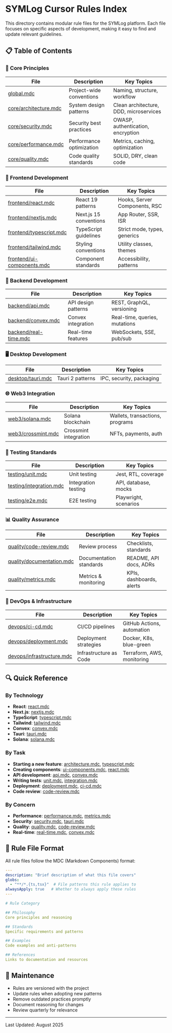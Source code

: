 # SYMLog Cursor Rules Index

This directory contains modular rule files for the SYMLog platform. Each file focuses on specific aspects of development, making it easy to find and update relevant guidelines.

## 📋 Table of Contents

### 🎯 Core Principles
| File | Description | Key Topics |
|------|-------------|------------|
| [global.mdc](./global.mdc) | Project-wide conventions | Naming, structure, workflow |
| [core/architecture.mdc](./core/architecture.mdc) | System design patterns | Clean architecture, DDD, microservices |
| [core/security.mdc](./core/security.mdc) | Security best practices | OWASP, authentication, encryption |
| [core/performance.mdc](./core/performance.mdc) | Performance optimization | Metrics, caching, optimization |
| [core/quality.mdc](./core/quality.mdc) | Code quality standards | SOLID, DRY, clean code |

### 🎨 Frontend Development
| File | Description | Key Topics |
|------|-------------|------------|
| [frontend/react.mdc](./frontend/react.mdc) | React 19 patterns | Hooks, Server Components, RSC |
| [frontend/nextjs.mdc](./frontend/nextjs.mdc) | Next.js 15 conventions | App Router, SSR, ISR |
| [frontend/typescript.mdc](./frontend/typescript.mdc) | TypeScript guidelines | Strict mode, types, generics |
| [frontend/tailwind.mdc](./frontend/tailwind.mdc) | Styling conventions | Utility classes, themes |
| [frontend/ui-components.mdc](./frontend/ui-components.mdc) | Component standards | Accessibility, patterns |

### 🔧 Backend Development
| File | Description | Key Topics |
|------|-------------|------------|
| [backend/api.mdc](./backend/api.mdc) | API design patterns | REST, GraphQL, versioning |
| [backend/convex.mdc](./backend/convex.mdc) | Convex integration | Real-time, queries, mutations |
| [backend/real-time.mdc](./backend/real-time.mdc) | Real-time features | WebSockets, SSE, pub/sub |

### 🖥️ Desktop Development
| File | Description | Key Topics |
|------|-------------|------------|
| [desktop/tauri.mdc](./desktop/tauri.mdc) | Tauri 2 patterns | IPC, security, packaging |

### 🌐 Web3 Integration
| File | Description | Key Topics |
|------|-------------|------------|
| [web3/solana.mdc](./web3/solana.mdc) | Solana blockchain | Wallets, transactions, programs |
| [web3/crossmint.mdc](./web3/crossmint.mdc) | Crossmint integration | NFTs, payments, auth |

### 🧪 Testing Standards
| File | Description | Key Topics |
|------|-------------|------------|
| [testing/unit.mdc](./testing/unit.mdc) | Unit testing | Jest, RTL, coverage |
| [testing/integration.mdc](./testing/integration.mdc) | Integration testing | API, database, mocks |
| [testing/e2e.mdc](./testing/e2e.mdc) | E2E testing | Playwright, scenarios |

### 📊 Quality Assurance
| File | Description | Key Topics |
|------|-------------|------------|
| [quality/code-review.mdc](./quality/code-review.mdc) | Review process | Checklists, standards |
| [quality/documentation.mdc](./quality/documentation.mdc) | Documentation standards | README, API docs, ADRs |
| [quality/metrics.mdc](./quality/metrics.mdc) | Metrics & monitoring | KPIs, dashboards, alerts |

### 🚀 DevOps & Infrastructure
| File | Description | Key Topics |
|------|-------------|------------|
| [devops/ci-cd.mdc](./devops/ci-cd.mdc) | CI/CD pipelines | GitHub Actions, automation |
| [devops/deployment.mdc](./devops/deployment.mdc) | Deployment strategies | Docker, K8s, blue-green |
| [devops/infrastructure.mdc](./devops/infrastructure.mdc) | Infrastructure as Code | Terraform, AWS, monitoring |

## 🔍 Quick Reference

### By Technology
- **React**: [react.mdc](./frontend/react.mdc)
- **Next.js**: [nextjs.mdc](./frontend/nextjs.mdc)
- **TypeScript**: [typescript.mdc](./frontend/typescript.mdc)
- **Tailwind**: [tailwind.mdc](./frontend/tailwind.mdc)
- **Convex**: [convex.mdc](./backend/convex.mdc)
- **Tauri**: [tauri.mdc](./desktop/tauri.mdc)
- **Solana**: [solana.mdc](./web3/solana.mdc)

### By Task
- **Starting a new feature**: [architecture.mdc](./core/architecture.mdc), [typescript.mdc](./frontend/typescript.mdc)
- **Creating components**: [ui-components.mdc](./frontend/ui-components.mdc), [react.mdc](./frontend/react.mdc)
- **API development**: [api.mdc](./backend/api.mdc), [convex.mdc](./backend/convex.mdc)
- **Writing tests**: [unit.mdc](./testing/unit.mdc), [integration.mdc](./testing/integration.mdc)
- **Deployment**: [deployment.mdc](./devops/deployment.mdc), [ci-cd.mdc](./devops/ci-cd.mdc)
- **Code review**: [code-review.mdc](./quality/code-review.mdc)

### By Concern
- **Performance**: [performance.mdc](./core/performance.mdc), [metrics.mdc](./quality/metrics.mdc)
- **Security**: [security.mdc](./core/security.mdc), [tauri.mdc](./desktop/tauri.mdc)
- **Quality**: [quality.mdc](./core/quality.mdc), [code-review.mdc](./quality/code-review.mdc)
- **Real-time**: [real-time.mdc](./backend/real-time.mdc), [convex.mdc](./backend/convex.mdc)

## 📝 Rule File Format

All rule files follow the MDC (Markdown Components) format:

```yaml
---
description: "Brief description of what this file covers"
globs: 
  - "**/*.{ts,tsx}"  # File patterns this rule applies to
alwaysApply: true   # Whether to always apply these rules
---

# Rule Category

## Philosophy
Core principles and reasoning

## Standards
Specific requirements and patterns

## Examples
Code examples and anti-patterns

## References
Links to documentation and resources
```

## 🔄 Maintenance

- Rules are versioned with the project
- Update rules when adopting new patterns
- Remove outdated practices promptly
- Document reasoning for changes
- Review quarterly for relevance

---

Last Updated: August 2025
